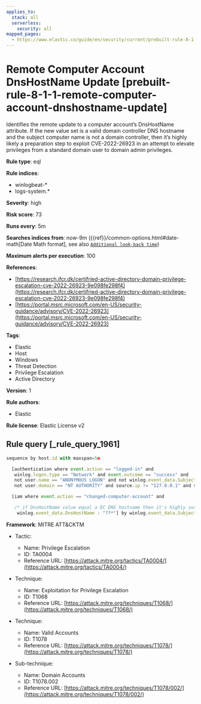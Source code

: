 ```yaml
---
applies_to:
  stack: all
  serverless:
    security: all
mapped_pages:
  - https://www.elastic.co/guide/en/security/current/prebuilt-rule-8-1-1-remote-computer-account-dnshostname-update.html
---
```


# Remote Computer Account DnsHostName Update [prebuilt-rule-8-1-1-remote-computer-account-dnshostname-update]

Identifies the remote update to a computer account’s DnsHostName attribute. If the new value set is a valid domain controller DNS hostname and the subject computer name is not a domain controller, then it’s highly likely a preparation step to exploit CVE-2022-26923 in an attempt to elevate privileges from a standard domain user to domain admin privileges.

**Rule type**: eql

**Rule indices**:

* winlogbeat-*
* logs-system.*

**Severity**: high

**Risk score**: 73

**Runs every**: 5m

**Searches indices from**: now-9m ({{ref}}/common-options.html#date-math[Date Math format], see also [`Additional look-back time`](docs-content://solutions/security/detect-and-alert/create-detection-rule.md#rule-schedule))

**Maximum alerts per execution**: 100

**References**:

* [https://research.ifcr.dk/certifried-active-directory-domain-privilege-escalation-cve-2022-26923-9e098fe298f4](https://research.ifcr.dk/certifried-active-directory-domain-privilege-escalation-cve-2022-26923-9e098fe298f4)
* [https://portal.msrc.microsoft.com/en-US/security-guidance/advisory/CVE-2022-26923](https://portal.msrc.microsoft.com/en-US/security-guidance/advisory/CVE-2022-26923)

**Tags**:

* Elastic
* Host
* Windows
* Threat Detection
* Privilege Escalation
* Active Directory

**Version**: 1

**Rule authors**:

* Elastic

**Rule license**: Elastic License v2

## Rule query [_rule_query_1961]

```js
sequence by host.id with maxspan=5m

  [authentication where event.action == "logged-in" and
   winlog.logon.type == "Network" and event.outcome == "success" and
   not user.name == "ANONYMOUS LOGON" and not winlog.event_data.SubjectUserName : "*$" and
   not user.domain == "NT AUTHORITY" and source.ip != "127.0.0.1" and source.ip !="::1"] by winlog.event_data.TargetLogonId

  [iam where event.action == "changed-computer-account" and

   /* if DnsHostName value equal a DC DNS hostname then it's highly suspicious */
    winlog.event_data.DnsHostName : "??*"] by winlog.event_data.SubjectLogonId
```

**Framework**: MITRE ATT&CKTM

* Tactic:

    * Name: Privilege Escalation
    * ID: TA0004
    * Reference URL: [https://attack.mitre.org/tactics/TA0004/](https://attack.mitre.org/tactics/TA0004/)

* Technique:

    * Name: Exploitation for Privilege Escalation
    * ID: T1068
    * Reference URL: [https://attack.mitre.org/techniques/T1068/](https://attack.mitre.org/techniques/T1068/)

* Technique:

    * Name: Valid Accounts
    * ID: T1078
    * Reference URL: [https://attack.mitre.org/techniques/T1078/](https://attack.mitre.org/techniques/T1078/)

* Sub-technique:

    * Name: Domain Accounts
    * ID: T1078.002
    * Reference URL: [https://attack.mitre.org/techniques/T1078/002/](https://attack.mitre.org/techniques/T1078/002/)



